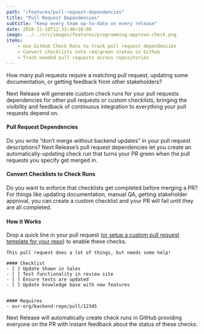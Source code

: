 ```yaml
---
path: "/features/pull-request-dependencies"
title: "Pull Request Dependencies"
subtitle: "Keep every team up-to-date on every release"
date: 2018-11-18T12:33:46+10:00
image: ../../src/images/features/programming-approve-check.png
items:
    - Use GitHub Check Runs to track pull request dependencies
    - Convert checklists into red/green states in Github
    - Track needed pull requests across repositories
---
```


How many pull requests require a matching pull request, updating some documentation, or getting feedback from other stakeholders?

Next Release will generate custom check runs for your pull requests dependencies for other pull requests or custom checklists, bringing the visibility and feedback of continuous integration to everything your pull requests depend on.

#### Pull Request Dependencies

Do you write “don’t merge without backend updates” in your pull request descriptions? Next Release’s pull request dependencies let you create an automatically-updating check run that turns your PR green when the pull requests you specify get merged in.

#### Convert Checklists to Check Runs

Do you want to enforce that checklists get completed before merging a PR? For things like updating documentation, manual QA, getting stakeholder approval, you can create a custom checklist and your PR will fail until they are all completed.

#### How it Works

Drop a quick line in your pull request ([or setup a custom pull request template for your repo](https://docs.github.com/en/github/building-a-strong-community/about-issue-and-pull-request-templates#pull-request-templates)) to enable these checks.

```
This pull request does a lot of things, but needs some help!

#### Checklist
- [ ] Update Shawn in Sales
- [ ] Test functionality in review site
- [ ] Ensure tests are updated
- [ ] Update knowledge base with new features


#### Requires
- our-org/backend-repo/pull/12345
```

Next Release will automatically create check runs in GitHub providing everyone on the PR with instant feedback about the
status of these checks.
